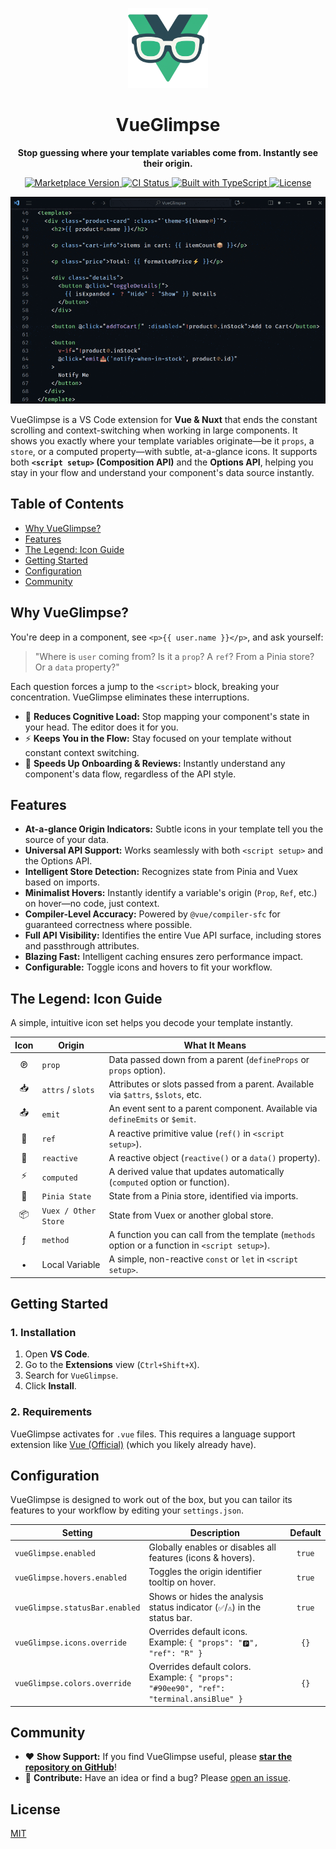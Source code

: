 <p align="center">
  <img src="icon.png" width="128" alt="VueGlimpse Logo">
</p>

<h1 align="center">VueGlimpse</h1>

<p align="center">
  <strong>Stop guessing where your template variables come from. Instantly see their origin.</strong>
</p>

<p align="center">
  <a href="https://marketplace.visualstudio.com/items?itemName=vofronte.vue-glimpse" target="_blank">
    <img alt="Marketplace Version" src="https://img.shields.io/visual-studio-marketplace/v/vofronte.vue-glimpse?style=flat-square&color=228d6a&logo=visualstudiocode&logoColor=white">
  </a>
  <a href="https://github.com/vofronte/vue-glimpse/actions/workflows/release.yml" target="_blank">
    <img alt="CI Status" src="https://img.shields.io/github/actions/workflow/status/vofronte/vue-glimpse/release.yml?branch=main&style=flat-square&logo=githubactions&logoColor=white&label=">
  </a>
  <a href="https://github.com/vofronte/vue-glimpse" target="_blank">
    <img alt="Built with TypeScript" src="https://img.shields.io/badge/built%20with-TypeScript-3178C6.svg?style=flat-square&logo=typescript&logoColor=white">
  </a>
  <a href="https://opensource.org/licenses/MIT" target="_blank">
    <img alt="License" src="https://img.shields.io/badge/license-MIT-yellow.svg?style=flat-square&logo=opensource&logoColor=white">
  </a>
</p>

<p align="center">
  <img src="https://github.com/vofronte/vue-glimpse/blob/main/media/demo.gif?raw=true" alt="VueGlimpse in action (demo)">
</p>

VueGlimpse is a VS Code extension for **Vue & Nuxt** that ends the constant scrolling and context-switching when working in large components. It shows you exactly where your template variables originate—be it `props`, a `store`, or a computed property—with subtle, at-a-glance icons. It supports both **`<script setup>` (Composition API)** and the **Options API**, helping you stay in your flow and understand your component's data source instantly.

## Table of Contents

- [Why VueGlimpse?](#why-vueglimpse)
- [Features](#features)
- [The Legend: Icon Guide](#the-legend-icon-guide)
- [Getting Started](#getting-started)
- [Configuration](#configuration)
- [Community](#community)

## Why VueGlimpse?

You're deep in a component, see `<p>{{ user.name }}</p>`, and ask yourself:

> "Where is `user` coming from? Is it a `prop`? A `ref`? From a Pinia store? Or a `data` property?"

Each question forces a jump to the `<script>` block, breaking your concentration. VueGlimpse eliminates these interruptions.

-   🧠 **Reduces Cognitive Load:** Stop mapping your component's state in your head. The editor does it for you.
-   ⚡ **Keeps You in the Flow:** Stay focused on your template without constant context switching.
-   🚀 **Speeds Up Onboarding & Reviews:** Instantly understand any component's data flow, regardless of the API style.

## Features

-   **At-a-glance Origin Indicators:** Subtle icons in your template tell you the source of your data.
-   **Universal API Support:** Works seamlessly with both `<script setup>` and the Options API.
-   **Intelligent Store Detection:** Recognizes state from Pinia and Vuex based on imports.
-   **Minimalist Hovers:** Instantly identify a variable's origin (`Prop`, `Ref`, etc.) on hover—no code, just context.
-   **Compiler-Level Accuracy:** Powered by `@vue/compiler-sfc` for guaranteed correctness where possible.
-   **Full API Visibility:** Identifies the entire Vue API surface, including stores and passthrough attributes.
-   **Blazing Fast:** Intelligent caching ensures zero performance impact.
-   **Configurable:** Toggle icons and hovers to fit your workflow.

## The Legend: Icon Guide

A simple, intuitive icon set helps you decode your template instantly.

| Icon | Origin                      | What It Means                                                |
| :--: | --------------------------- | ------------------------------------------------------------ |
|  ℗   | `prop`                      | Data passed down from a parent (`defineProps` or `props` option). |
|  📥   | `attrs` / `slots`           | Attributes or slots passed from a parent. Available via `$attrs`, `$slots`, etc. |
|  📤   | `emit`                      | An event sent to a parent component. Available via `defineEmits` or `$emit`. |
|  🔹  | `ref`                       | A reactive primitive value (`ref()` in `<script setup>`).      |
|  🔷  | `reactive`                  | A reactive object (`reactive()` or a `data()` property).         |
|  ⚡   | `computed`                  | A derived value that updates automatically (`computed` option or function). |
|  🍍   | `Pinia State`               | State from a Pinia store, identified via imports.            |
|  📦   | `Vuex / Other Store`        | State from Vuex or another global store.                     |
|  ƒ   | `method`                    | A function you can call from the template (`methods` option or a function in `<script setup>`). |
|  •   | Local Variable              | A simple, non-reactive `const` or `let` in `<script setup>`. |

## Getting Started

### 1. Installation

1.  Open **VS Code**.
2.  Go to the **Extensions** view (`Ctrl+Shift+X`).
3.  Search for `VueGlimpse`.
4.  Click **Install**.

### 2. Requirements

VueGlimpse activates for `.vue` files. This requires a language support extension like [Vue (Official)](https://marketplace.visualstudio.com/items?itemName=Vue.volar) (which you likely already have).

## Configuration

VueGlimpse is designed to work out of the box, but you can tailor its features to your workflow by editing your `settings.json`.

| Setting                        | Description                                                                                             | Default |
| ------------------------------ | ------------------------------------------------------------------------------------------------------- | :-----: |
| `vueGlimpse.enabled`             | Globally enables or disables all features (icons & hovers).                                             | `true`  |
| `vueGlimpse.hovers.enabled`      | Toggles the origin identifier tooltip on hover.                                                         | `true`  |
| `vueGlimpse.statusBar.enabled`   | Shows or hides the analysis status indicator (`✅`/`⚠️`) in the status bar.                              | `true`  |
| `vueGlimpse.icons.override`      | Overrides default icons. Example: `{ "props": "🅿️", "ref": "R" }`                                         |  `{}`   |
| `vueGlimpse.colors.override`     | Overrides default colors. Example: `{ "props": "#90ee90", "ref": "terminal.ansiBlue" }`                     |  `{}`   |

## Community

-   ❤️ **Show Support:** If you find VueGlimpse useful, please **[star the repository on GitHub](https://github.com/vofronte/vue-glimpse)**!
-   🤝 **Contribute:** Have an idea or find a bug? Please [open an issue](https://github.com/vofronte/vue-glimpse/issues).

## License

[MIT](LICENSE)
